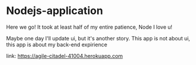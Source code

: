 # Nodejs-application
Here we go! It took at least half of my entire patience, Node I love u!

Maybe one day I'll update ui, but it's another story. This app is not about ui, this app is about my back-end expirience

link: https://agile-citadel-41004.herokuapp.com
